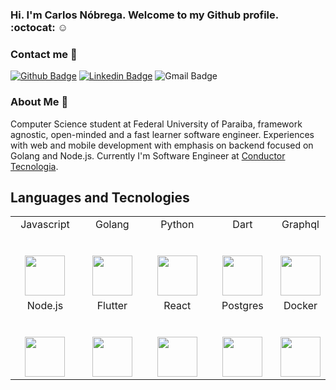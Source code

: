 ### Hi. I'm Carlos Nóbrega. Welcome to my Github profile. :octocat: :relaxed:
 
### Contact me :calling:

[![Github Badge](https://img.shields.io/badge/-Github-000?style=flat-square&logo=Github&logoColor=white&link=https://github.com/lucasgdb)](https://github.com/znobrega)
[![Linkedin Badge](https://img.shields.io/badge/-LinkedIn-blue?style=flat-square&logo=Linkedin&logoColor=white&link=https://www.linkedin.com/in/carlos-nobrega)](https://www.linkedin.com/in/carlos-nobrega)
![Gmail Badge](https://img.shields.io/badge/-nobregacarlosjr@gmail.com-c14438?style=flat-square&logo=Gmail&logoColor=white&link=mailto:nobregacarlosjr@gmail.com)

### About Me :speech_balloon:

Computer Science student at Federal University of Paraiba, framework agnostic, open-minded and a fast learner software engineer. Experiences with web and mobile development with emphasis on backend focused on Golang and Node.js. Currently I'm Software Engineer at [Conductor Tecnologia](https://www.conductor.com.br/).

## Languages and Tecnologies

<table>
  <tbody>
    <tr>
      <td width="25%" align="center">
        <span>Javascript</span><br><br><br>
        <img height="64px" src="https://cdn.svgporn.com/logos/javascript.svg">
      </td>
      <td width="25%" align="center">
        <span>Golang</span><br><br><br>
        <img height="64px" src="https://cdn.svgporn.com/logos/gopher.svg">
      </td>
      <td width="25%" align="center">
        <span>Python</span><br><br><br>
        <img height="64px" src="https://cdn.svgporn.com/logos/python.svg">
      </td>
      <td width="25%" align="center">
        <span>Dart</span><br><br><br>
        <img height="64px" src="https://cdn.svgporn.com/logos/dart.svg">
      </td>
      <td width="25%" align="center">
        <span>Graphql</span><br><br><br>
        <img height="64px" src="https://cdn.svgporn.com/logos/graphql.svg">
      </td>
   </tr>
   <tr>
      <td width="25%" align="center">
        <span>Node.js</span><br><br><br>
        <img height="64px" src="https://cdn.svgporn.com/logos/nodejs.svg">
      </td>
      <td width="25%" align="center">
        <span>Flutter</span><br><br><br>
        <img height="64px" src="https://cdn.svgporn.com/logos/flutter.svg">
      </td> 
      <td width="25%" align="center">
        <span>React</span><br><br><br>
        <img height="64px" src="https://cdn.svgporn.com/logos/react.svg">
      </td> 
      <td width="25%" align="center">
        <span>Postgres</span><br><br><br>
        <img height="64px" src="https://cdn.svgporn.com/logos/postgresql.svg">
      </td> 
      <td width="25%" align="center">
        <span>Docker</span><br><br><br>
        <img height="64px" src="https://cdn.svgporn.com/logos/docker-icon.svg">
      </td>
   </tr>
  </tbody>
</table>

<!--
**znobrega/znobrega** is a ✨ _special_ ✨ repository because its `README.md` (this file) appears on your GitHub profile.

Here are some ideas to get you started:

- 🔭 I’m currently working on ... Conductor Tecnologia
- 🌱 I’m currently learning ...   Web development
- 👯 I’m looking to collaborate on ...
- 🤔 I’m looking for help with ...
- 💬 Ask me about ... 
- 📫 How to reach me: ...
- 😄 Pronouns: ...
- ⚡ Fun fact: ...
-->
